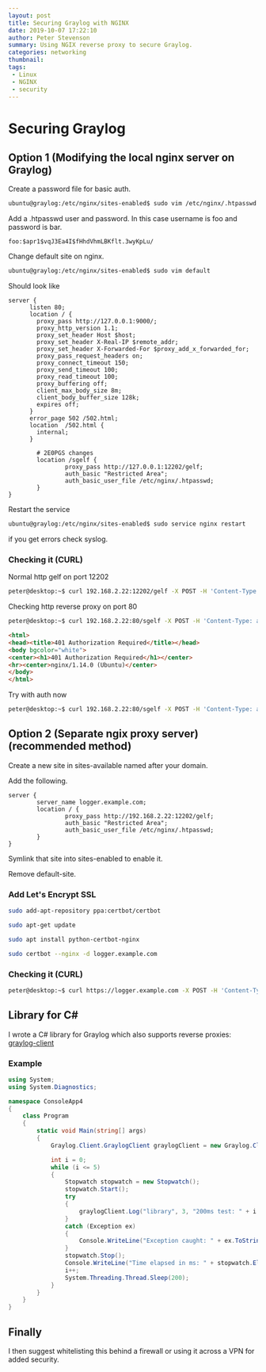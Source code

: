 ```yaml
---
layout: post
title: Securing Graylog with NGINX
date: 2019-10-07 17:22:10
author: Peter Stevenson
summary: Using NGIX reverse proxy to secure Graylog.
categories: networking
thumbnail:
tags:
 - Linux
 - NGINX
 - security
---
```


# Securing Graylog

## Option 1 (Modifying the local nginx server on Graylog)

Create a password file for basic auth.

```sh
ubuntu@graylog:/etc/nginx/sites-enabled$ sudo vim /etc/nginx/.htpasswd
```

Add a .htpasswd user and password. In this case username is foo and password is bar.

```
foo:$apr1$vqJ3Ea4I$fHhdVhmLBKflt.3wyKpLu/
```

Change default site on nginx.

```sh
ubuntu@graylog:/etc/nginx/sites-enabled$ sudo vim default
```

Should look like

```
server {
      listen 80;
      location / {
        proxy_pass http://127.0.0.1:9000/;
        proxy_http_version 1.1;
        proxy_set_header Host $host;
        proxy_set_header X-Real-IP $remote_addr;
        proxy_set_header X-Forwarded-For $proxy_add_x_forwarded_for;
        proxy_pass_request_headers on;
        proxy_connect_timeout 150;
        proxy_send_timeout 100;
        proxy_read_timeout 100;
        proxy_buffering off;
        client_max_body_size 8m;
        client_body_buffer_size 128k;
        expires off;
      }
      error_page 502 /502.html;
      location  /502.html {
        internal;
      }

        # 2E0PGS changes
        location /sgelf {
                proxy_pass http://127.0.0.1:12202/gelf;
                auth_basic "Restricted Area";
                auth_basic_user_file /etc/nginx/.htpasswd;
        }
}
```

Restart the service

```sh
ubuntu@graylog:/etc/nginx/sites-enabled$ sudo service nginx restart
```

if you get errors check syslog.

### Checking it (CURL)

Normal http gelf on port 12202

```sh
peter@desktop:~$ curl 192.168.2.22:12202/gelf -X POST -H 'Content-Type: application/json' -d '{ "short_message": "A short message", "level": 5 }'
```

Checking http reverse proxy on port 80

```sh
peter@desktop:~$ curl 192.168.2.22:80/sgelf -X POST -H 'Content-Type: application/json' -d '{ "short_message": "from sgelf", "level": 5 }'
```

```html
<html>
<head><title>401 Authorization Required</title></head>
<body bgcolor="white">
<center><h1>401 Authorization Required</h1></center>
<hr><center>nginx/1.14.0 (Ubuntu)</center>
</body>
</html>
```

Try with auth now

```sh
peter@desktop:~$ curl 192.168.2.22:80/sgelf -X POST -H 'Content-Type: application/json' -H "Authorization: Basic $(echo -n foo:bar | base64)" -d '{ "short_message": "from sgelf with pass", "level": 5 }'
```

## Option 2 (Separate ngix proxy server) (recommended method)

Create a new site in sites-available named after your domain.

Add the following.

```
server {
        server_name logger.example.com;
        location / {
                proxy_pass http://192.168.2.22:12202/gelf;
                auth_basic "Restricted Area";
                auth_basic_user_file /etc/nginx/.htpasswd;
        }
}
```

Symlink that site into sites-enabled to enable it.

Remove default-site.

### Add Let's Encrypt SSL

```sh
sudo add-apt-repository ppa:certbot/certbot

sudo apt-get update

sudo apt install python-certbot-nginx

sudo certbot --nginx -d logger.example.com
```

### Checking it (CURL)

```sh
peter@desktop:~$ curl https://logger.example.com -X POST -H 'Content-Type: application/json' -H "Authorization: Basic $(echo -n foo:bar | base64)" -d '{ "short_message": "https reverse basic auth proxy", "level": 5 }'
```

## Library for C#

I wrote a C# library for Graylog which also supports reverse proxies: [graylog-client](https://bitbucket.org/2E0PGS/graylog-client)

### Example

```csharp
using System;
using System.Diagnostics;

namespace ConsoleApp4
{
    class Program
    {
        static void Main(string[] args)
        {
            Graylog.Client.GraylogClient graylogClient = new Graylog.Client.GraylogClient("https://logger.example.com", "", "foo", "bar");

            int i = 0;
            while (i <= 5)
            {
                Stopwatch stopwatch = new Stopwatch();
                stopwatch.Start();
                try
                {
                    graylogClient.Log("library", 3, "200ms test: " + i.ToString());
                }
                catch (Exception ex)
                {
                    Console.WriteLine("Exception caught: " + ex.ToString());
                }
                stopwatch.Stop();
                Console.WriteLine("Time elapsed in ms: " + stopwatch.ElapsedMilliseconds);
                i++;
                System.Threading.Thread.Sleep(200);
            }
        }
    }
}
```

## Finally

I then suggest whitelisting this behind a firewall or using it across a VPN for added security.
